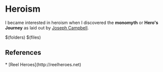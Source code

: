 # Heroism

I became interested in heroism when I discovered the **monomyth** or **Hero's Journey** as laid out by [Joseph Campbell](https://en.wikipedia.org/wiki/Hero%27s_journey).

$(folders)
$(files)
<h2>References</h2>
* [Reel Heroes](http://reelheroes.net)
